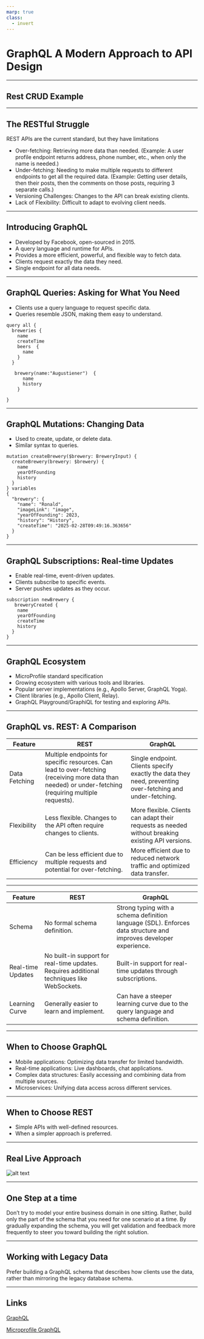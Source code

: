 ```yaml
---
marp: true
class:
  - invert
---
```


# GraphQL  A Modern Approach to API Design

----

## Rest CRUD Example
----

## The RESTful Struggle

REST APIs are the current standard, but they have limitations

- Over-fetching: Retrieving more data than needed. (Example: A user profile endpoint returns address, phone number,
  etc., when only the name is needed.)
- Under-fetching: Needing to make multiple requests to different endpoints to get all the required data. (Example:
  Getting user details, then their posts, then the comments on those posts, requiring 3 separate calls.)
- Versioning Challenges: Changes to the API can break existing clients.
- Lack of Flexibility: Difficult to adapt to evolving client needs.
----

## Introducing GraphQL

- Developed by Facebook, open-sourced in 2015.
- A query language and runtime for APIs.
- Provides a more efficient, powerful, and flexible way to fetch data.
- Clients request exactly the data they need.
- Single endpoint for all data needs.
----
## GraphQL Queries: Asking for What You Need

- Clients use a query language to request specific data.
- Queries resemble JSON, making them easy to understand.

```
query all {
  breweries {
    name
    createTime
    beers  {
      name
    }
  }
  
   brewery(name:"Augustiener")  {
      name
      history
    }
 
} 
```
-----
## GraphQL Mutations: Changing Data

- Used to create, update, or delete data.
- Similar syntax to queries.

```
mutation createBrewery($brewery: BreweryInput) {
  createBrewery(brewery: $brewery) {
    name
    yearOfFounding
    history
  }
} variables
{
  "brewery": {
    "name": "Ronald",
    "imageLink": "image",
    "yearOfFounding": 2023,
    "history": "History",
    "createTime": "2025-02-28T09:49:16.363656"
  }
}

```
------
## GraphQL Subscriptions: Real-time Updates

- Enable real-time, event-driven updates.
- Clients subscribe to specific events.
- Server pushes updates as they occur.

```
subscription newBrewery {
   breweryCreated {
    name
  	yearOfFounding
    createTime
    history
  }
}

```
----------
## GraphQL Ecosystem
- MicroProfile standard specification
- Growing ecosystem with various tools and libraries.
- Popular server implementations (e.g., Apollo Server, GraphQL Yoga).
- Client libraries (e.g., Apollo Client, Relay).
- GraphQL Playground/GraphiQL for testing and exploring APIs.
--------
## GraphQL vs. REST: A Comparison
| Feature |REST|                                                                         GraphQL                                                                                                                     |
|-------------------|---------------------------------------------------------------------------------------------------------------------------------------------------------|-----------------------------------------------------------------------------------------------------------------------------|
| Data Fetching     | Multiple endpoints for specific resources. Can lead to over-fetching (receiving more data than needed) or under-fetching (requiring multiple requests). | Single endpoint. Clients specify exactly the data they need, preventing over-fetching and under-fetching. |
| Flexibility       | Less flexible. Changes to the API often require changes to clients.| More flexible. Clients can adapt their requests as needed without breaking existing API versions.|
| Efficiency        | Can be less efficient due to multiple requests and potential for over-fetching.| More efficient due to reduced network traffic and optimized data transfer. |
------------


 Feature |REST|                                                                         GraphQL                                                                                                                     |
|-------------------|---------------------------------------------------------------------------------------------------------------------------------------------------------|-----------------------------------------------------------------------------------------------------------------------------|
| Schema            | No formal schema definition.| Strong typing with a schema definition language (SDL). Enforces data structure and improves developer experience.  |
| Real-time Updates | No built-in support for real-time updates. Requires additional techniques like WebSockets.                                                              | Built-in support for real-time updates through subscriptions.                                                               |
| Learning Curve    | 	Generally easier to learn and implement.                                                                                                               |Can have a steeper learning curve due to the query language and schema definition. |

--------
## When to Choose GraphQL

- Mobile applications: Optimizing data transfer for limited bandwidth.
- Real-time applications: Live dashboards, chat applications.
- Complex data structures: Easily accessing and combining data from multiple sources.
- Microservices: Unifying data access across different services.
-------
## When to Choose REST

- Simple APIs with well-defined resources.
- When a simpler approach is preferred.
---------
## Real Live Approach

![alt text](image/business_layer.WEBP)

-----

## One Step at a time

Don’t try to model your entire business domain in one sitting. Rather, build only the part of the schema that you need for one scenario at a time. By gradually expanding the schema, you will get validation and feedback more frequently to steer you toward building the right solution.

-----
## Working with Legacy Data

Prefer building a GraphQL schema that describes how clients use the data, rather than mirroring the legacy database schema.

----

## Links

[GraphQL](https://graphql.org/)

[Microprofile GraphQL](https://microprofile.io/specifications/microprofile-graphql/)







